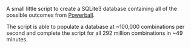 A small little script to create a SQLite3 database containing all of the possible outcomes from [Powerball](http://www.powerball.com).

The script is able to populate a database at ~100,000 combinations per second and complete the script for all
292 million combinations in ~49 minutes.

